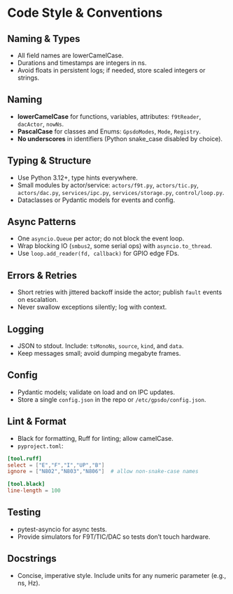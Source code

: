 # Code Style & Conventions

## Naming & Types

* All field names are lowerCamelCase.
* Durations and timestamps are integers in ns.
* Avoid floats in persistent logs; if needed, store scaled integers or strings.

## Naming

* **lowerCamelCase** for functions, variables, attributes: `f9tReader`, `dacActor`, `nowNs`.
* **PascalCase** for classes and Enums: `GpsdoModes`, `Mode`, `Registry`.
* **No underscores** in identifiers (Python snake_case disabled by choice).

## Typing & Structure

* Use Python 3.12+, type hints everywhere.
* Small modules by actor/service: `actors/f9t.py`, `actors/tic.py`, `actors/dac.py`, `services/ipc.py`, `services/storage.py`, `control/loop.py`.
* Dataclasses or Pydantic models for events and config.

## Async Patterns

* One `asyncio.Queue` per actor; do not block the event loop.
* Wrap blocking IO (`smbus2`, some serial ops) with `asyncio.to_thread`.
* Use `loop.add_reader(fd, callback)` for GPIO edge FDs.

## Errors & Retries

* Short retries with jittered backoff inside the actor; publish `fault` events on escalation.
* Never swallow exceptions silently; log with context.

## Logging

* JSON to stdout. Include: `tsMonoNs`, `source`, `kind`, and `data`.
* Keep messages small; avoid dumping megabyte frames.

## Config

* Pydantic models; validate on load and on IPC updates.
* Store a single `config.json` in the repo or `/etc/gpsdo/config.json`.

## Lint & Format

* Black for formatting, Ruff for linting; allow camelCase.
* `pyproject.toml`:

```toml
[tool.ruff]
select = ["E","F","I","UP","B"]
ignore = ["N802","N803","N806"]  # allow non-snake-case names

[tool.black]
line-length = 100
```

## Testing

* pytest-asyncio for async tests.
* Provide simulators for F9T/TIC/DAC so tests don’t touch hardware.

## Docstrings

* Concise, imperative style. Include units for any numeric parameter (e.g., ns, Hz).
